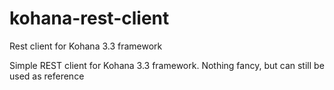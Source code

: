 kohana-rest-client
==================

Rest client for Kohana 3.3 framework

Simple REST client for Kohana 3.3 framework. Nothing fancy, but can still be used as reference
